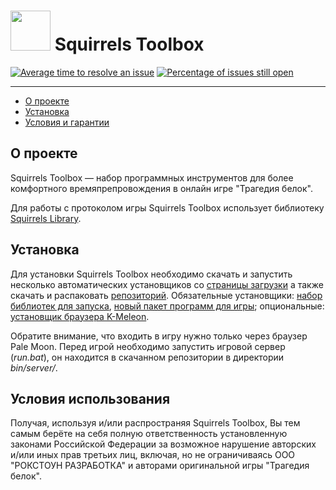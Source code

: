# <img src="https://isoviet.github.io/media/icons/nut/icon.svg" height="64"> Squirrels Toolbox

[![Average time to resolve an issue](http://isitmaintained.com/badge/resolution/isoviet/sq-toolbox.svg)](http://isitmaintained.com/project/isoviet/sq-toolbox "Average time to resolve an issue") [![Percentage of issues still open](http://isitmaintained.com/badge/open/isoviet/sq-toolbox.svg)](http://isitmaintained.com/project/isoviet/sq-toolbox "Percentage of issues still open")

--------------

* [О проекте](#introduction)
* [Установка](#installation)
* [Условия и гарантии](#termsofuse)

## О проекте
Squirrels Toolbox — набор программных инструментов для более комфортного времяпрепровождения в онлайн игре "Трагедия белок".

Для работы с протоколом игры Squirrels Toolbox использует библиотеку [Squirrels Library](https://github.com/isovlet/sq-lib).

## Установка
Для установки Squirrels Toolbox необходимо скачать и запустить несколько автоматических установщиков со [страницы загрузки](https://github.com/isoviet/sq-toolbox/releases) а также скачать и распаковать [репозиторий](https://github.com/isoviet/sq-toolbox/archive/refs/heads/master.zip). Обязательные установщики: [набор библиотек для запуска](https://github.com/isoviet/sq-toolbox/releases/download/sq-toolbox-redist/sq-toolbox-redist.exe), [новый пакет программ для игры](https://github.com/isoviet/sq-toolbox/releases/download/sq-toolbox-playkit-new/sq-toolbox-playkit-new.exe); опциональные: [установщик браузера K-Meleon](https://github.com/isoviet/sq-toolbox/releases/download/sq-toolbox-kmeleon/sq-toolbox-kmeleon.exe).

Обратите внимание, что входить в игру нужно только через браузер Pale Moon. Перед игрой необходимо запустить игровой сервер (*run.bat*), он находится в скачанном репозитории в директории *bin/server/*.

## Условия использования
Получая, используя и/или распространяя Squirrels Toolbox, Вы тем самым берёте на себя полную ответственность установленную законами Российской Федерации за возможное нарушение авторских и/или иных прав третьих лиц, включая, но не ограничиваясь ООО "РОКСТОУН РАЗРАБОТКА" и авторами оригинальной игры "Трагедия белок".
